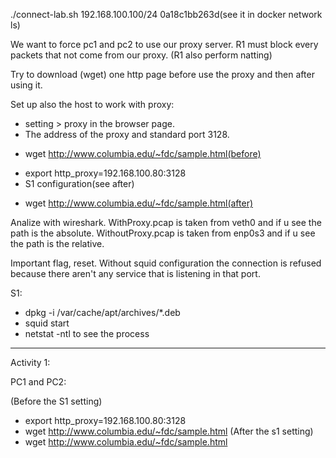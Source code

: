 ./connect-lab.sh 192.168.100.100/24 0a18c1bb263d(see it in docker network ls)

We want to force pc1 and pc2 to use our proxy server.
R1 must block every packets that not come from our proxy.
(R1 also perform natting)

Try to download (wget) one http page before use the proxy and then after using it.

Set up also the host to work with proxy:
- setting > proxy in the browser page.
- The address of the proxy and standard port 3128.
* wget http://www.columbia.edu/~fdc/sample.html(before)
- export http_proxy=192.168.100.80:3128
- S1 configuration(see after)
* wget http://www.columbia.edu/~fdc/sample.html(after)

Analize with wireshark.
WithProxy.pcap is taken from veth0 and if u see the path is the absolute.
WithoutProxy.pcap is taken from enp0s3 and if u see the path is the relative.

Important flag, reset. Without squid configuration the connection is refused because there aren't any service that is listening in that port.

S1:
- dpkg -i /var/cache/apt/archives/*.deb
- squid start 
- netstat -ntl to see the process

_____________________________________________________
Activity 1:

PC1 and PC2:

(Before the S1 setting)
- export http_proxy=192.168.100.80:3128
- wget http://www.columbia.edu/~fdc/sample.html
(After the s1 setting)
- wget http://www.columbia.edu/~fdc/sample.html

